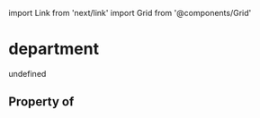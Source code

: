 import Link from 'next/link'
import Grid from '@components/Grid'

# department

undefined

## Property of




